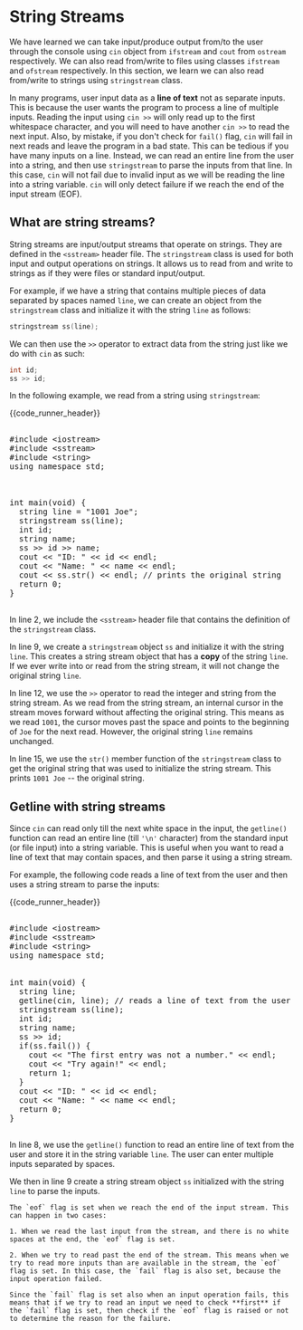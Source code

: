 # String Streams

We have learned we can take input/produce output from/to the user through the console using `cin` object from `ifstream` and `cout` from `ostream` respectively. We can also read from/write to files using classes `ifstream` and `ofstream` respectively. In this section, we learn we can also read from/write to strings using `stringstream` class.

In many programs, user input data as a **line of text** not as separate inputs. This is because the user wants the program to process a line of multiple inputs. Reading the input using `cin >>` will only read up to the first whitespace character, and you will need to have another `cin >>` to read the next input. Also, by mistake, if you don't check for `fail()` flag, `cin` will fail in next reads and leave the program in a bad state. This can be tedious if you have many inputs on a line. Instead, we can read an entire line from the user into a string, and then use `stringstream` to parse the inputs from that line. In this case, `cin` will not fail due to invalid input as we will be reading the line into a string variable. `cin` will only detect failure if we reach the end of the input stream (EOF).

## What are string streams?

String streams are input/output streams that operate on strings. They are defined in the `<sstream>` header file. The `stringstream` class is used for both input and output operations on strings. It allows us to read from and write to strings as if they were files or standard input/output.

For example, if we have a string that contains multiple pieces of data separated by spaces named `line`, we can create an object from the `stringstream` class and initialize it with the string `line` as follows:

```cpp
stringstream ss(line);
```

We can then use the `>>` operator to extract data from the string just like we do with `cin` as such:

```cpp
int id;
ss >> id;
```

In the following example, we read from a string using `stringstream`:

{{code_runner_header}}
<pre class="code-runner-wrapper">
<code-runner language="c++" highlight-lines="2 12 15" output="ID: 1001
Name: Joe
1001 Joe">
&#35;include &lt;iostream&gt;
&#35;include &lt;sstream&gt;
&#35;include &lt;string&gt;
using namespace std;
<br>

int main(void) { 
  string line = "1001 Joe";
  stringstream ss(line);
  int id;
  string name;
  ss >> id >> name;
  cout << "ID: " << id << endl;
  cout << "Name: " << name << endl;
  cout << ss.str() << endl; // prints the original string
  return 0;
}
</code-runner>
</pre>

In line 2, we include the `<sstream>` header file that contains the definition of the `stringstream` class. 

In line 9, we create a `stringstream` object `ss` and initialize it with the string `line`. This creates a string stream object that has a **copy** of the string `line`. If we ever write into or read from the string stream, it will not change the original string `line`. 


In line 12, we use the `>>` operator to read the integer and string from the string stream. As we read from the string stream, an internal cursor in the stream moves forward without affecting the original string. This means as we read `1001`, the cursor moves past the space and points to the beginning of `Joe` for the next read. However, the original string `line` remains unchanged.

In line 15, we use the `str()` member function of the `stringstream` class to get the original string that was used to initialize the string stream. This prints `1001 Joe` -- the original string.

## Getline with string streams

Since `cin` can read only till the next white space in the input, the `getline()` function can read an entire line (till `'\n'` character) from the standard input (or file input) into a string variable. This is useful when you want to read a line of text that may contain spaces, and then parse it using a string stream.

For example, the following code reads a line of text from the user and then uses a string stream to parse the inputs:

{{code_runner_header}}
<pre class="code-runner-wrapper">
<code-runner language="c++" highlight-lines="8" input = "1001 Joe" output="ID: 1001
Name: Joe">
&#35;include &lt;iostream&gt;
&#35;include &lt;sstream&gt;
&#35;include &lt;string&gt;
using namespace std;
<br>
int main(void) { 
  string line;
  getline(cin, line); // reads a line of text from the user
  stringstream ss(line);
  int id;
  string name;
  ss >> id;
  if(ss.fail()) {
    cout << "The first entry was not a number." << endl;
    cout << "Try again!" << endl;
    return 1;
  }
  cout << "ID: " << id << endl;
  cout << "Name: " << name << endl;
  return 0;
}
</code-runner>
</pre>

In line 8, we use the `getline()` function to read an entire line of text from the user and store it in the string variable `line`. The user can enter multiple inputs separated by spaces. 

We then in line 9 create a string stream object `ss` initialized with the string `line` to parse the inputs. 


```{admonition} Note
The `eof` flag is set when we reach the end of the input stream. This can happen in two cases:

1. When we read the last input from the stream, and there is no white spaces at the end, the `eof` flag is set.

2. When we try to read past the end of the stream. This means when we try to read more inputs than are available in the stream, the `eof` flag is set. In this case, the `fail` flag is also set, because the input operation failed.

Since the `fail` flag is set also when an input operation fails, this means that if we try to read an input we need to check **first** if the `fail` flag is set, then check if the `eof` flag is raised or not to determine the reason for the failure.
```





